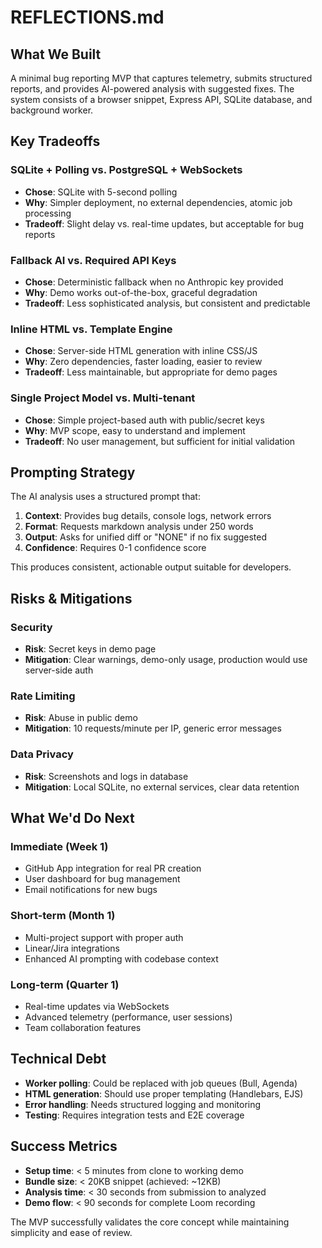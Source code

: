 # REFLECTIONS.md

## What We Built

A minimal bug reporting MVP that captures telemetry, submits structured reports, and provides AI-powered analysis with suggested fixes. The system consists of a browser snippet, Express API, SQLite database, and background worker.

## Key Tradeoffs

### SQLite + Polling vs. PostgreSQL + WebSockets
- **Chose**: SQLite with 5-second polling
- **Why**: Simpler deployment, no external dependencies, atomic job processing
- **Tradeoff**: Slight delay vs. real-time updates, but acceptable for bug reports

### Fallback AI vs. Required API Keys
- **Chose**: Deterministic fallback when no Anthropic key provided
- **Why**: Demo works out-of-the-box, graceful degradation
- **Tradeoff**: Less sophisticated analysis, but consistent and predictable

### Inline HTML vs. Template Engine
- **Chose**: Server-side HTML generation with inline CSS/JS
- **Why**: Zero dependencies, faster loading, easier to review
- **Tradeoff**: Less maintainable, but appropriate for demo pages

### Single Project Model vs. Multi-tenant
- **Chose**: Simple project-based auth with public/secret keys
- **Why**: MVP scope, easy to understand and implement
- **Tradeoff**: No user management, but sufficient for initial validation

## Prompting Strategy

The AI analysis uses a structured prompt that:
1. **Context**: Provides bug details, console logs, network errors
2. **Format**: Requests markdown analysis under 250 words
3. **Output**: Asks for unified diff or "NONE" if no fix suggested
4. **Confidence**: Requires 0-1 confidence score

This produces consistent, actionable output suitable for developers.

## Risks & Mitigations

### Security
- **Risk**: Secret keys in demo page
- **Mitigation**: Clear warnings, demo-only usage, production would use server-side auth

### Rate Limiting
- **Risk**: Abuse in public demo
- **Mitigation**: 10 requests/minute per IP, generic error messages

### Data Privacy
- **Risk**: Screenshots and logs in database
- **Mitigation**: Local SQLite, no external services, clear data retention

## What We'd Do Next

### Immediate (Week 1)
- GitHub App integration for real PR creation
- User dashboard for bug management
- Email notifications for new bugs

### Short-term (Month 1)
- Multi-project support with proper auth
- Linear/Jira integrations
- Enhanced AI prompting with codebase context

### Long-term (Quarter 1)
- Real-time updates via WebSockets
- Advanced telemetry (performance, user sessions)
- Team collaboration features

## Technical Debt

- **Worker polling**: Could be replaced with job queues (Bull, Agenda)
- **HTML generation**: Should use proper templating (Handlebars, EJS)
- **Error handling**: Needs structured logging and monitoring
- **Testing**: Requires integration tests and E2E coverage

## Success Metrics

- **Setup time**: < 5 minutes from clone to working demo
- **Bundle size**: < 20KB snippet (achieved: ~12KB)
- **Analysis time**: < 30 seconds from submission to analyzed
- **Demo flow**: < 90 seconds for complete Loom recording

The MVP successfully validates the core concept while maintaining simplicity and ease of review.

